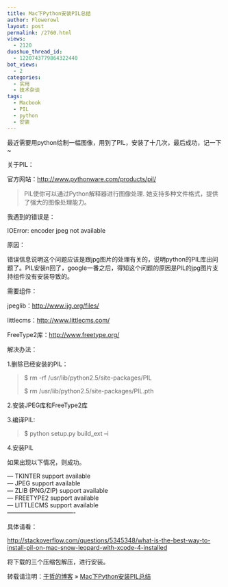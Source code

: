 ```yaml
---
title: Mac下Python安装PIL总结
author: Flowerowl
layout: post
permalink: /2760.html
views:
  - 2120
duoshuo_thread_id:
  - 1220743779864322440
bot_views:
  - 2
categories:
  - 实用
  - 技术杂谈
tags:
  - Macbook
  - PIL
  - python
  - 安装
---
```

最近需要用python绘制一幅图像，用到了PIL，安装了十几次，最后成功，记一下~

关于PIL：

官方网站：http://www.pythonware.com/products/pil/

> PIL使你可以通过Python解释器进行图像处理. 她支持多种文件格式，提供了强大的图像处理能力。

我遇到的错误是：

IOError: encoder jpeg not available

原因：

错误信息说明这个问题应该是跟jpg图片的处理有关的，说明python的PIL库出问题了。PIL安装n回了，google一番之后，得知这个问题的原因是PIL的jpg图片支持组件没有安装导致的。

需要组件：

jpeglib：http://www.ijg.org/files/

littlecms：http://www.littlecms.com/

FreeType2库：http://www.freetype.org/

解决办法：

1.删除已经安装的PIL：

> $ rm -rf /usr/lib/python2.5/site-packages/PIL
> 
> $ rm /usr/lib/python2.5/site-packages/PIL.pth

2.安装JPEG库和FreeType2库

3.编译PIL:

> $ python setup.py build_ext –i

4.安装PIL

如果出现以下情况，则成功。

&#8212; TKINTER support available  
&#8212; JPEG support available  
&#8212; ZLIB (PNG/ZIP) support available  
&#8212; FREETYPE2 support available  
&#8212; LITTLECMS support available  
&#8212;&#8212;&#8212;&#8212;&#8212;&#8212;&#8212;&#8212;&#8212;&#8212;&#8212;-

具体请看：

http://stackoverflow.com/questions/5345348/what-is-the-best-way-to-install-pil-on-mac-snow-leopard-with-xcode-4-installed

将下载的三个压缩包解压，进行安装。

转载请注明：[于哲的博客][1] &raquo; [Mac下Python安装PIL总结][2]

 [1]: http://lazynight.me
 [2]: http://lazynight.me/2760.html